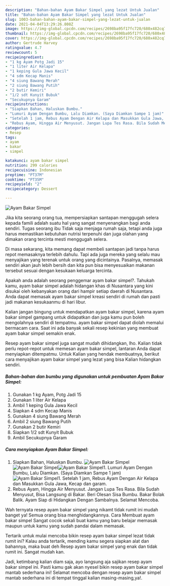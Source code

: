 ```yaml
---
description: "Bahan-bahan Ayam Bakar Simpel yang lezat Untuk Jualan"
title: "Bahan-bahan Ayam Bakar Simpel yang lezat Untuk Jualan"
slug: 1003-bahan-bahan-ayam-bakar-simpel-yang-lezat-untuk-jualan
date: 2021-04-04T13:29:26.808Z
image: https://img-global.cpcdn.com/recipes/2698ba95f17fc720/680x482cq70/ayam-bakar-simpel-foto-resep-utama.jpg
thumbnail: https://img-global.cpcdn.com/recipes/2698ba95f17fc720/680x482cq70/ayam-bakar-simpel-foto-resep-utama.jpg
cover: https://img-global.cpcdn.com/recipes/2698ba95f17fc720/680x482cq70/ayam-bakar-simpel-foto-resep-utama.jpg
author: Gertrude Harvey
ratingvalue: 4.7
reviewcount: 5
recipeingredient:
- "1 kg Ayam Potg Jadi 15"
- "1 liter Air Kelapa"
- "1 keping Gula Jawa Kecil"
- "4 sdm Kecap Manis"
- "4 siung Bawang Merah"
- "2 siung Bawang Putih"
- "2 butir Kemiri"
- "1/2 sdt Kunyit Bubuk"
- "Secukupnya Garam"
recipeinstructions:
- "Siapkan Bahan, Haluskan Bumbu."
- "Lumuri Ayam Dengan Bumbu, Lalu Diamkan. (Saya Diamkan Sampe 1 jam)"
- "Setelah 1 jam, Rebus Ayam Dengan Air Kelapa dan Masukkan Gula Jawa, Kecap dan garam."
- "Rebus Ayam, Hingga Air Menyusut. Jangan Lupa Tes Rasa. Bila Sudah Menyusut, Bisa Langsung di Bakar. Beri Olesan Sisa Bumbu. Bakar Bolak Balik. Ayam Siap di Hidangkan Dengan Sambalnya. Selamat Mencoba."
categories:
- Resep
tags:
- ayam
- bakar
- simpel

katakunci: ayam bakar simpel 
nutrition: 299 calories
recipecuisine: Indonesian
preptime: "PT37M"
cooktime: "PT35M"
recipeyield: "2"
recipecategory: Dessert

---
```



![Ayam Bakar Simpel](https://img-global.cpcdn.com/recipes/2698ba95f17fc720/680x482cq70/ayam-bakar-simpel-foto-resep-utama.jpg)

Jika kita seorang orang tua, mempersiapkan santapan menggugah selera kepada famili adalah suatu hal yang sangat menyenangkan bagi anda sendiri. Tugas seorang ibu Tidak saja menjaga rumah saja, tetapi anda juga harus memastikan kebutuhan nutrisi terpenuhi dan juga olahan yang dimakan orang tercinta mesti menggugah selera.

Di masa  sekarang, kita memang dapat membeli santapan jadi tanpa harus repot memasaknya terlebih dahulu. Tapi ada juga mereka yang selalu mau menyajikan yang terenak untuk orang yang dicintainya. Pasalnya, memasak sendiri akan jauh lebih bersih dan kita pun bisa menyesuaikan makanan tersebut sesuai dengan kesukaan keluarga tercinta. 



Apakah anda adalah seorang penggemar ayam bakar simpel?. Tahukah kamu, ayam bakar simpel adalah hidangan khas di Nusantara yang kini disukai oleh kebanyakan orang dari hampir setiap daerah di Nusantara. Anda dapat memasak ayam bakar simpel kreasi sendiri di rumah dan pasti jadi makanan kesukaanmu di hari libur.

Kalian jangan bingung untuk mendapatkan ayam bakar simpel, karena ayam bakar simpel gampang untuk didapatkan dan juga kamu pun boleh mengolahnya sendiri di tempatmu. ayam bakar simpel dapat diolah memalui bermacam cara. Saat ini ada banyak sekali resep kekinian yang membuat ayam bakar simpel semakin enak.

Resep ayam bakar simpel juga sangat mudah dihidangkan, lho. Kalian tidak perlu repot-repot untuk memesan ayam bakar simpel, lantaran Anda dapat menyiapkan ditempatmu. Untuk Kalian yang hendak membuatnya, berikut cara menyajikan ayam bakar simpel yang lezat yang bisa Kalian hidangkan sendiri.

<!--inarticleads1-->

##### Bahan-bahan dan bumbu yang digunakan untuk pembuatan Ayam Bakar Simpel:

1. Gunakan 1 kg Ayam, Potg Jadi 15
1. Gunakan 1 liter Air Kelapa
1. Ambil 1 keping Gula Jawa Kecil
1. Siapkan 4 sdm Kecap Manis
1. Gunakan 4 siung Bawang Merah
1. Ambil 2 siung Bawang Putih
1. Gunakan 2 butir Kemiri
1. Siapkan 1/2 sdt Kunyit Bubuk
1. Ambil Secukupnya Garam




<!--inarticleads2-->

##### Cara menyiapkan Ayam Bakar Simpel:

1. Siapkan Bahan, Haluskan Bumbu.
<img src="https://img-global.cpcdn.com/steps/dc171da01221a6fb/160x128cq70/ayam-bakar-simpel-langkah-memasak-1-foto.jpg" alt="Ayam Bakar Simpel"><img src="https://img-global.cpcdn.com/steps/535969b74502f0e9/160x128cq70/ayam-bakar-simpel-langkah-memasak-1-foto.jpg" alt="Ayam Bakar Simpel"><img src="https://img-global.cpcdn.com/steps/287f20813054475d/160x128cq70/ayam-bakar-simpel-langkah-memasak-1-foto.jpg" alt="Ayam Bakar Simpel">1. Lumuri Ayam Dengan Bumbu, Lalu Diamkan. (Saya Diamkan Sampe 1 jam)
<img src="https://img-global.cpcdn.com/steps/90274308d5721067/160x128cq70/ayam-bakar-simpel-langkah-memasak-2-foto.jpg" alt="Ayam Bakar Simpel">1. Setelah 1 jam, Rebus Ayam Dengan Air Kelapa dan Masukkan Gula Jawa, Kecap dan garam.
1. Rebus Ayam, Hingga Air Menyusut. Jangan Lupa Tes Rasa. Bila Sudah Menyusut, Bisa Langsung di Bakar. Beri Olesan Sisa Bumbu. Bakar Bolak Balik. Ayam Siap di Hidangkan Dengan Sambalnya. Selamat Mencoba.




Wah ternyata resep ayam bakar simpel yang nikamt tidak rumit ini mudah banget ya! Semua orang bisa menghidangkannya. Cara Membuat ayam bakar simpel Sangat cocok sekali buat kamu yang baru belajar memasak maupun untuk kamu yang sudah pandai dalam memasak.

Tertarik untuk mulai mencoba bikin resep ayam bakar simpel lezat tidak rumit ini? Kalau anda tertarik, mending kamu segera siapkan alat dan bahannya, maka buat deh Resep ayam bakar simpel yang enak dan tidak rumit ini. Sangat mudah kan. 

Jadi, ketimbang kalian diam saja, ayo langsung aja sajikan resep ayam bakar simpel ini. Pasti kamu gak akan nyesel bikin resep ayam bakar simpel mantab sederhana ini! Selamat mencoba dengan resep ayam bakar simpel mantab sederhana ini di tempat tinggal kalian masing-masing,ya!.


